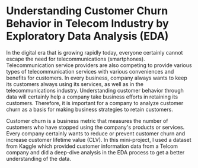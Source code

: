 # Understanding Customer Churn Behavior in Telecom Industry by Exploratory Data Analysis (EDA)

In the digital era that is growing rapidly today, everyone certainly cannot escape the need for telecommunications (smartphones). Telecommunication service providers are also competing to provide various types of telecommunication services with various conveniences and benefits for customers. In every business,  company always wants to keep its customers always using its services, as well as in the telecommunications industry. Understanding customer behavior through data will certainly help a company take business efforts in retaining its customers. Therefore, it is important for a company to analyze customer churn as a basis for making business strategies to retain customers.

Customer churn is a business metric that measures the number of customers who have stopped using the company's products or services. Every company certainly wants to reduce or prevent customer churn and increase customer lifetime value (CLV). In this mini-project, I used a dataset from Kaggle which provided customer information data from a Telcom company and did a deep-dive analysis in the EDA process to get a better understanding of the data.
